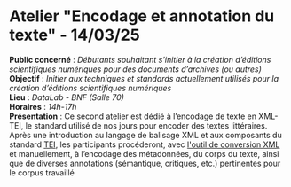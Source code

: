 # Atelier "Encodage et annotation du texte" - 14/03/25
**Public concerné** : _Débutants souhaitant s’initier à la création d’éditions scientifiques numériques pour des documents d’archives (ou autres)_  
**Objectif** : _Initier aux techniques et standards actuellement utilisés pour la création d’éditions scientifiques numériques_  
**Lieu** : _DataLab - BNF (Salle 70)_  
**Horaires** : _14h-17h_  
**Présentation** : Ce second atelier est dédié à l’encodage de texte en XML-TEI, le standard utilisé de nos jours pour encoder des textes littéraires. Après une introduction au langage de balisage XML et aux composants du standard [TEI](https://tei-c.org/), les participants procéderont, avec [l'outil de conversion XML](https://pandore-toolbox.isir.upmc.fr/conversion_xml) et manuellement, à l’encodage des métadonnées, du corps du texte, ainsi que de diverses annotations (sémantique, critiques, etc.) pertinentes pour le corpus travaillé
